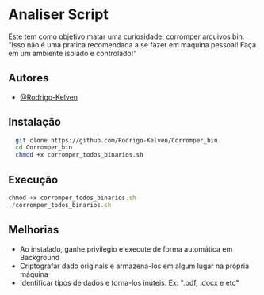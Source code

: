 
# Analiser Script
Este tem como objetivo matar uma curiosidade, corromper arquivos bin. "Isso não é uma pratica recomendada a se fazer em maquina pessoal! Faça em um ambiente isolado e controlado!"


## Autores

- [@Rodrigo-Kelven](https://github.com/Rodrigo-Kelven)


## Instalação



```bash
  git clone https://github.com/Rodrigo-Kelven/Corromper_bin
  cd Corromper_bin
  chmod +x corromper_todos_binarios.sh
```
    
## Execução

```javascript
chmod +x corromper_todos_binarios.sh
./corromper_todos_binarios.sh
```


## Melhorias

- Ao instalado, ganhe privilegio e execute de forma automática em Background
- Criptografar dado originais e armazena-los em algum lugar na própria máquina
- Identificar tipos de dados e torna-los inúteis. Ex: ".pdf, .docx e etc"

